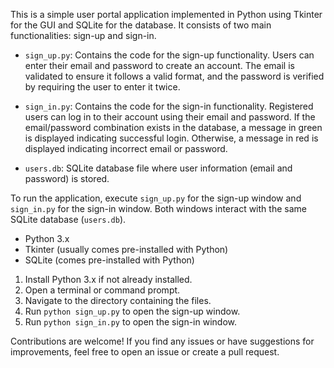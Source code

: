 

This is a simple user portal application implemented in Python using Tkinter for the GUI and SQLite for the database. It consists of two main functionalities: sign-up and sign-in.



- `sign_up.py`: Contains the code for the sign-up functionality. Users can enter their email and password to create an account. The email is validated to ensure it follows a valid format, and the password is verified by requiring the user to enter it twice.
  
- `sign_in.py`: Contains the code for the sign-in functionality. Registered users can log in to their account using their email and password. If the email/password combination exists in the database, a message in green is displayed indicating successful login. Otherwise, a message in red is displayed indicating incorrect email or password.

- `users.db`: SQLite database file where user information (email and password) is stored.



To run the application, execute `sign_up.py` for the sign-up window and `sign_in.py` for the sign-in window. Both windows interact with the same SQLite database (`users.db`).



- Python 3.x
- Tkinter (usually comes pre-installed with Python)
- SQLite (comes pre-installed with Python)



1. Install Python 3.x if not already installed.
2. Open a terminal or command prompt.
3. Navigate to the directory containing the files.
4. Run `python sign_up.py` to open the sign-up window.
5. Run `python sign_in.py` to open the sign-in window.



Contributions are welcome! If you find any issues or have suggestions for improvements, feel free to open an issue or create a pull request.


